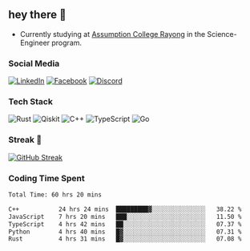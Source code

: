 ## hey there 👋

- Currently studying at [Assumption College Rayong](https://www.acr.ac.th) in the Science-Engineer program.

### Social Media

[![LinkedIn](https://img.shields.io/badge/linkedin-%230077B5.svg?style=for-the-badge&logo=linkedin&logoColor=white)](https://www.linkedin.com/in/kiattisakbeaw/)
[![Facebook](https://img.shields.io/badge/Facebook-%231877F2.svg?style=for-the-badge&logo=Facebook&logoColor=white)](https://www.facebook.com/kiattisakbeawsanburee)
[![Discord](https://img.shields.io/badge/Discord-%235865F2.svg?style=for-the-badge&logo=discord&logoColor=white)](https://discord.gg/dgRsHb5duc)

### Tech Stack
![Rust](https://img.shields.io/badge/rust-%23000000.svg?style=for-the-badge&logo=rust&logoColor=white)
![Qiskit](https://img.shields.io/badge/Qiskit-%236929C4.svg?style=for-the-badge&logo=Qiskit&logoColor=white)
![C++](https://img.shields.io/badge/c++-%2300599C.svg?style=for-the-badge&logo=c%2B%2B&logoColor=white)
![TypeScript](https://img.shields.io/badge/typescript-%23007ACC.svg?style=for-the-badge&logo=typescript&logoColor=white)
![Go](https://img.shields.io/badge/go-%2300ADD8.svg?style=for-the-badge&logo=go&logoColor=white)


### Streak 🚀
[![GitHub Streak](https://streak-stats.demolab.com?user=beawkiattisak&theme=dark&hide_border=true)](https://git.io/streak-stats)
</div>

### Coding Time Spent
<!--START_SECTION:waka-->

```txt
Total Time: 60 hrs 20 mins

C++           24 hrs 24 mins  █████████▓░░░░░░░░░░░░░░░   38.22 %
JavaScript    7 hrs 20 mins   ███░░░░░░░░░░░░░░░░░░░░░░   11.50 %
TypeScript    4 hrs 42 mins   ██░░░░░░░░░░░░░░░░░░░░░░░   07.37 %
Python        4 hrs 40 mins   █▓░░░░░░░░░░░░░░░░░░░░░░░   07.31 %
Rust          4 hrs 31 mins   █▓░░░░░░░░░░░░░░░░░░░░░░░   07.08 %
```

<!--END_SECTION:waka-->
